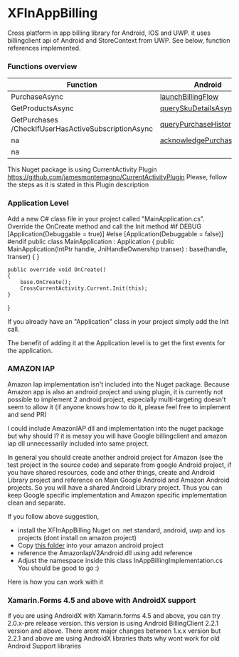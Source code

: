# XFInAppBilling

Cross platform in app billing library for Android, IOS and UWP. 
it uses billingclient api of Android and StoreContext from UWP. See below, function references implemented.

 ### Functions overview 

|  Function | Android  | Amazon  | UWP  | IOS   |
|---|---|---|---|---|
| PurchaseAsync |  [launchBillingFlow](https://developer.android.com/google/play/billing/billing_library_overview#Enable) |  [Purchase](https://developer.amazon.com/docs/cross-platform-plugins/cpp-use-the-iap-plugin-for-xamarin.html#purchase)|[RequestPurchaseAsync](https://docs.microsoft.com/en-us/windows/uwp/monetize/enable-subscription-add-ons-for-your-app#steps-to-enable-a-subscription-add-on-for-your-app)||
 | GetProductsAsync  |[querySkuDetailsAsync](https://developer.android.com/google/play/billing/billing_library_overview#Query)   |[GetProductData](https://developer.amazon.com/docs/cross-platform-plugins/cpp-use-the-iap-plugin-for-xamarin.html#getproductdata)|   [GetAssociatedStoreProductsAsync](https://docs.microsoft.com/en-us/windows/uwp/monetize/get-product-info-for-apps-and-add-ons#get-info-for-add-ons-that-are-available-for-purchase-from-the-current-app)|   |
| GetPurchases /CheckIfUserHasActiveSubscriptionAsync  |   [queryPurchaseHistoryAsync](https://developer.android.com/google/play/billing/billing_library_overview#Query-recent) |   [GetPurchaseUpdates](https://developer.amazon.com/docs/cross-platform-plugins/cpp-use-the-iap-plugin-for-xamarin.html#getpurchaseupdates) |  [GetAppLicenseAsync](https://docs.microsoft.com/en-us/windows/uwp/monetize/get-license-info-for-apps-and-add-ons) |   |
|  na |    [acknowledgePurchase](https://developer.android.com/google/play/billing/billing_library_overview#acknowledge)|  [NotifyFulfillment](https://developer.amazon.com/docs/cross-platform-plugins/cpp-use-the-iap-plugin-for-xamarin.html#notifyfulfillment)  |  na |   |
|  na |    |  [GetUserData](https://developer.amazon.com/docs/cross-platform-plugins/cpp-use-the-iap-plugin-for-xamarin.html#getuserdata)  |   |   |

 
This Nuget package is using CurrentActivity Plugin https://github.com/jamesmontemagno/CurrentActivityPlugin
Please, follow the steps as it is stated in this Plugin description

 ### Application Level

Add a new C# class file in your project called "MainApplication.cs".
Override the OnCreate method and call the Init method
#if DEBUG
[Application(Debuggable = true)]
#else
[Application(Debuggable = false)]
#endif
public class MainApplication : Application
{
	public MainApplication(IntPtr handle, JniHandleOwnership transer)
		: base(handle, transer)
	{
	}

	public override void OnCreate()
	{
		base.OnCreate();
		CrossCurrentActivity.Current.Init(this);
	}
}

If you already have an "Application" class in your project simply add the Init call.

The benefit of adding it at the Application level is to get the first events for the application.


 ### AMAZON IAP

Amazon Iap implementation isn't included into the Nuget package. Because Amazon app is also an android project and using plugin, it is currently not possible to implement 2 android project, especially multi-targeting doesn't seem to allow it (if anyone knows how to do it, please feel free to implement and send PR)

I could include AmazonIAP dll and implementation into the nuget package but why should I? it is messy you will have Google billingclient and amazon iap dll unnecessarily included into same project. 

In general you should create another android project for Amazon (see the test project in the source code) and separate from google Android project, if you have shared resources, code and other things, create and Android Library project and reference on Main Google Android and Amazon Android projects. So you will have a shared Android Library project. Thus you can keep Google specific implementation and Amazon specific implementation clean and separate.

If you follow above suggestion, 
-  install the XFInAppBilling Nuget on .net standard, android, uwp and ios projects (dont install on amazon project)
-  Copy  [this folder]
into your amazon android project
- reference the AmazonIapV2Android.dll using add reference
- Adjust the namespace inside this class InAppBillingImplementation.cs 
You should be good to go :)

Here is how you can work with it

 [this folder]: <https://github.com/EmilAlipiev/XFInAppBilling/tree/Master/XFInAppBilling.Tests/XFInAppBilling.Tests.Amazon/IAP>

 ### Xamarin.Forms 4.5 and above with AndroidX support
if you are using AndroidX with Xamarin.forms 4.5 and above, you can try 2.0.x-pre release version. this version is using Android BillingClient 2.2.1 version and above. There arent major changes between 1.x.x version but 2.2.1 and above are using AndroidX libraries thats why wont work for old Android Support libraries
